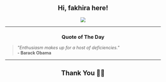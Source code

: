 <h2 align="center"> Hi, fakhira here!</h2>

<p align="center">
<a href="https://github.com/fakhiralkda" alt="github streak"><img src="https://dvst-streak.herokuapp.com/?user=fakhiralkda&theme=tokyonight&fire=DD472C"></a>
</p>

<hr>
<h3 align="center">Quote of The Day</h3>
<p align="center">
<blockquote>
<i>"Enthusiasm makes up for a host of deficiencies."</i>
<br>
<b>- Barack Obama</b>
</blockquote>
</p>


<hr>
<h2 align="center">Thank You 🙏🏼</h2>
